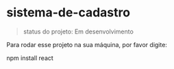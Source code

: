 # sistema-de-cadastro

> status do projeto: Em desenvolvimento

Para rodar esse projeto na sua máquina, por favor digite:

npm install react
